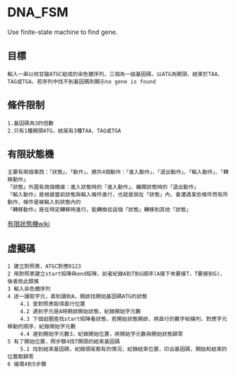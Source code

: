 # DNA_FSM
Use finite-state machine to find gene.

## 目標
    輸入一串以核甘酸ATGC組成的染色體序列，三個為一組基因碼，以ATG為開頭，結束於TAA、TAG或TGA，若序列中找不到基因碼則顯示no gene is found

## 條件限制
    1.基因碼為3的倍數
    2.只有1種開頭ATG，結尾有3種TAA、TAG或TGA

## 有限狀態機
    主要有兩個東西：「狀態」，「動作」，總共4個動作：「進入動作」、「退出動作」、「輸入動作」、「轉移動作」
    「狀態」外圍有兩個橋接：進入狀態時的「進入動作」、離開狀態時的「退出動作」
    「輸入動作」是根據當前狀態與輸入條件進行，也就是說在「狀態」內，會遭遇某些條件而有所動作，條件是被輸入到狀態內的
    「轉移動作」是在特定轉移時進行，能轉換從這個「狀態」轉移到其他「狀態」
   [有限狀態機wiki](https://zh.wikipedia.org/wiki/%E6%9C%89%E9%99%90%E7%8A%B6%E6%80%81%E6%9C%BA)

## 虛擬碼
    1 建立對照表，ATGC對應0123
    2 用對照表建立start矩陣與end矩陣，前者紀錄A到T到G順序(A接下來要接T，T要接到G)，後者依此類推
    3 輸入染色體序列
    4 逐一讀取字元，直到讀到A，開啟找開始基因碼ATG的狀態
        4.1 查對照表取得直行位置
        4.2 遇到字元是A時開啟開始狀態，紀錄開始字元數
        4.3 下個迴圈查找start矩陣看狀態，若開始狀態開啟，將直行的數字給橫列，對應字元移動的順序，紀錄開始字元數
        4.4 達到開始字元數3，紀錄開始位置，將開始字元數與開始狀態歸零
    5 有了開始位置，照步驟4找T開頭的結束基因碼
        5.1 找到結束基因碼，紀錄頭尾都有的情況，紀錄結束位置，印出基因碼，開始和結束的位置都歸零
    6 循環4到5步驟
